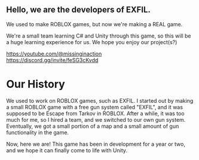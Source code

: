 ## Hello, we are the developers of EXFIL.
We used to make ROBLOX games, but now we're making a REAL game.

We're a small team learning C# and Unity through this game, so this will be a huge learning experience for us.
We hope you enjoy our project(s?)

https://youtube.com/@missinginaction
https://discord.gg/invite/feSG3cKvdd

# Our History
We used to work on ROBLOX games, such  as EXFIL.
I started out by making a small ROBLOX game with a free gun system called "EXFIL", and it was supposed to be Escape from Tarkov in ROBLOX.
After a while, it was too much for me, so I hired a team, and we switched to our own gun system. Eventually, we got a small portion of a map and a small amount of gun functionality in the game.

Now, here we are! This game has been in development for a year or two, and we hope it can finally come to life with Unity.

